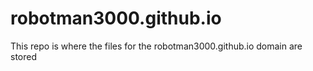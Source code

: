 # robotman3000.github.io
This repo is where the files for the robotman3000.github.io domain are stored
